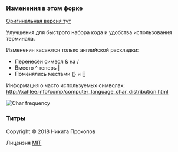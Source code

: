 ### Изменения в этом форке

[Оригинальная версия тут](https://github.com/tonsky/Universal-Layout)

Улучшения для быстрого набора кода и удобства использования терминала.

Изменения касаются только английской раскладки:

- Перенесён символ & на /
- Вместо ^ теперь |
- Поменялись местами {} и []

Информация о часто используемых символах:
http://xahlee.info/comp/computer_language_char_distribution.html

![Char frequency](http://xahlee.info/comp/i/computer_language_char_frequency.png)

### Титры

Copyright © 2018 Никита Прокопов

Лицензия [MIT](https://github.com/tonsky/Universal-Layout/blob/master/LICENSE)
